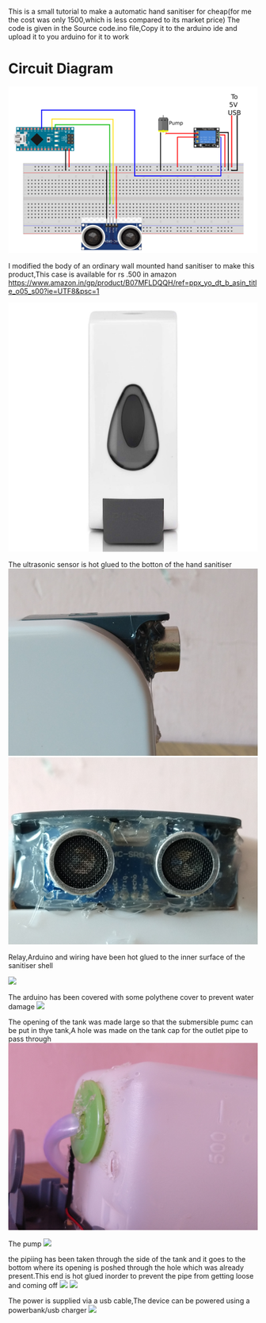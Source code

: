 This is a small tutorial to make a automatic hand sanitiser for cheap(for me the cost was only 1500,which is less compared to its market price)
The code is given in the Source code.ino file,Copy it to the arduino ide and upload it to you arduino for it to work

<h1>Circuit Diagram</h1>

<img src="https://raw.githubusercontent.com/aswintb/Auto-Hand-Sanitiser-Arduino/main/Images/images/Circuit_diagram.png" >

I modified the body of an ordinary wall mounted hand sanitiser to make this product,This case is available for rs .500 in amazon https://www.amazon.in/gp/product/B07MFLDQQH/ref=ppx_yo_dt_b_asin_title_o05_s00?ie=UTF8&psc=1

<img src="https://raw.githubusercontent.com/aswintb/Auto-Hand-Sanitiser-Arduino/main/Images/images/body.jpg" >

The ultrasonic sensor is hot glued to the botton of the hand sanitiser
<img src="https://raw.githubusercontent.com/aswintb/Auto-Hand-Sanitiser-Arduino/main/Images/images/sensor-side.jpg" >
<img src="https://raw.githubusercontent.com/aswintb/Auto-Hand-Sanitiser-Arduino/main/Images/images/sensor.jpg" >



Relay,Arduino and wiring have been hot glued to the inner surface of the sanitiser shell 

<img src="https://raw.githubusercontent.com/aswintb/Auto-Hand-Sanitiser-Arduino/main/Images/images/wiring.jpg" >

The arduino has been covered with some polythene cover to prevent water damage
<img src="https://raw.githubusercontent.com/aswintb/Auto-Hand-Sanitiser-Arduino/main/Images/images/IMG_20201013_162432.jpg" >

The opening of the tank was made large so that the submersible pumc can be put in thye tank,A hole was made on the tank cap for the outlet pipe to pass through
<img src="https://raw.githubusercontent.com/aswintb/Auto-Hand-Sanitiser-Arduino/main/Images/images/cap.jpg">

The pump
<img src="https://raw.githubusercontent.com/aswintb/Auto-Hand-Sanitiser-Arduino/main/Images/images/submersible%20pum.jpg">

the pipiing has been taken through the side of the tank and it goes to the bottom where its opening is poshed through the hole which was already present.This end is hot glued inorder to prevent the pipe from getting loose and coming off
<img src="https://raw.githubusercontent.com/aswintb/Auto-Hand-Sanitiser-Arduino/main/Images/images/piping.jpg">
<img src="https://raw.githubusercontent.com/aswintb/Auto-Hand-Sanitiser-Arduino/main/Images/images/arduino%20and%20piping.jpg">

The power is supplied via a usb cable,The device can be powered using a powerbank/usb charger
<img src="https://raw.githubusercontent.com/aswintb/Auto-Hand-Sanitiser-Arduino/main/Images/images/IMG_20201013_162228.jpg">



